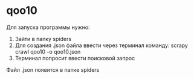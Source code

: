 # qoo10

Для запуска программы нужно:
1. Зайти в папку spiders
2. Для создания .json файла ввести через терминал команду: 
scrapy crawl qoo10 -o qoo10.json
3. Терминал попросит ввести поисковой запрос

Файл .json появится в папке spiders
